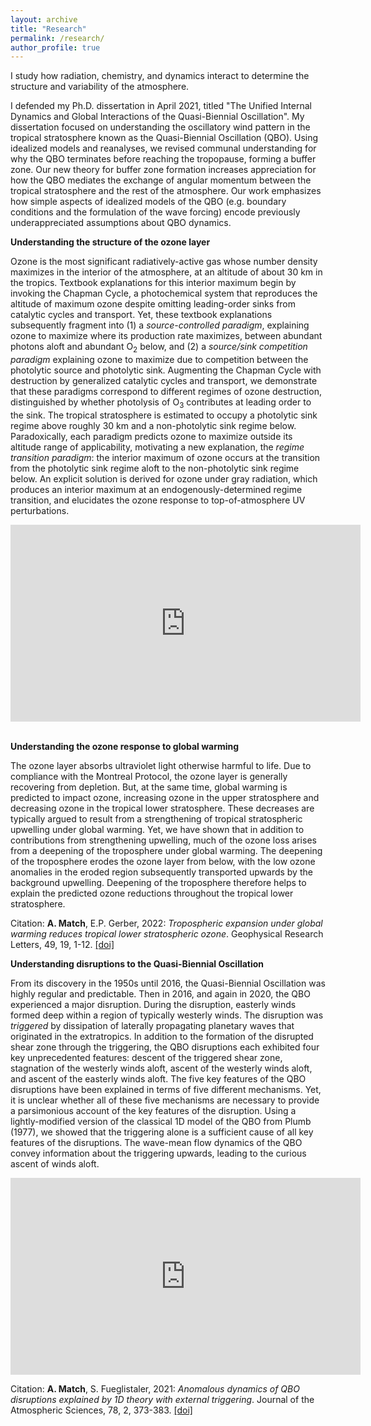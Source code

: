 ```yaml
---
layout: archive
title: "Research"
permalink: /research/
author_profile: true
---
```


I study how radiation, chemistry, and dynamics interact to determine the structure and variability of the atmosphere.

I defended my Ph.D. dissertation in April 2021, titled "The Unified Internal Dynamics and Global Interactions of the Quasi-Biennial Oscillation". My dissertation focused on understanding the oscillatory wind pattern in the tropical stratosphere known as the Quasi-Biennial Oscillation (QBO). Using idealized models and reanalyses, we revised communal understanding for why the QBO terminates before reaching the tropopause, forming a buffer zone. Our new theory for buffer zone formation increases appreciation for how the QBO mediates the exchange of angular momentum between the tropical stratosphere and the rest of the atmosphere. Our work emphasizes how simple aspects of idealized models of the QBO (e.g. boundary conditions and the formulation of the wave forcing) encode previously underappreciated assumptions about QBO dynamics.

**Understanding the structure of the ozone layer**


Ozone is the most significant radiatively-active gas whose number density maximizes in the interior of the atmosphere, at an altitude of about 30 km in the tropics. Textbook explanations for this interior maximum begin by invoking the Chapman Cycle, a photochemical system that reproduces the altitude of maximum ozone despite omitting leading-order sinks from catalytic cycles and transport. Yet, these textbook explanations subsequently fragment into (1) a *source-controlled paradigm*, explaining ozone to maximize where its production rate maximizes, between abundant photons aloft and abundant O<sub>2</sub> below, and (2) a *source/sink competition paradigm* explaining ozone to maximize due to competition between the photolytic source and photolytic sink. Augmenting the Chapman Cycle with destruction by generalized catalytic cycles and transport, we demonstrate that these paradigms correspond to different regimes of ozone destruction, distinguished by whether photolysis of O<sub>3</sub> contributes at leading order to the sink. The tropical stratosphere is estimated to occupy a photolytic sink regime above roughly 30 km and a non-photolytic sink regime below. Paradoxically, each paradigm predicts ozone to maximize outside its altitude range of applicability, motivating a new explanation, the *regime transition paradigm*: the interior maximum of ozone occurs at the transition from the photolytic sink regime aloft to the non-photolytic sink regime below. An explicit solution is derived for ozone under gray radiation, which produces an interior maximum at an endogenously-determined regime transition, and elucidates the ozone response to top-of-atmosphere UV perturbations. 

<iframe width="560" height="315" src="https://www.youtube.com/embed/kwhydxxBtnM" title="YouTube video player" frameborder="0" allow="accelerometer; autoplay; clipboard-write; encrypted-media; gyroscope; picture-in-picture" allowfullscreen></iframe>  <br> <br> 


**Understanding the ozone response to global warming**

The ozone layer absorbs ultraviolet light otherwise harmful to life. Due to compliance with the Montreal Protocol, the ozone layer is generally recovering from depletion. But, at the same time, global warming is predicted to impact ozone, increasing ozone in the upper stratosphere and decreasing ozone in the tropical lower stratosphere. These decreases are typically argued to result from a strengthening of tropical stratospheric upwelling under global warming. Yet, we have shown that in addition to contributions from strengthening upwelling, much of the ozone loss arises from a deepening of the troposphere under global warming. The deepening of the troposphere erodes the ozone layer from below, with the low ozone anomalies in the eroded region subsequently transported upwards by the background upwelling. Deepening of the troposphere therefore helps to explain the predicted ozone reductions throughout the tropical lower stratosphere.

Citation: **A. Match**, E.P. Gerber, 2022: *Tropospheric expansion under global warming reduces tropical lower stratospheric ozone*. Geophysical Research Letters, 49, 19, 1-12. [[doi]]( https://doi.org/10.1029/2022GL099463)


**Understanding disruptions to the Quasi-Biennial Oscillation**

From its discovery in the 1950s until 2016, the Quasi-Biennial Oscillation was highly regular and predictable. Then in 2016, and again in 2020, the QBO experienced a major disruption. During the disruption, easterly winds formed deep within a region of typically westerly winds. The disruption was *triggered* by dissipation of laterally propagating planetary waves that originated in the extratropics. In addition to the formation of the disrupted shear zone through the triggering, the QBO disruptions each exhibited four key unprecedented features: descent of the triggered shear zone, stagnation of the westerly winds aloft, ascent of the westerly winds aloft, and ascent of the easterly winds aloft. The five key features of the QBO disruptions have been explained in terms of five different mechanisms. Yet, it is unclear whether all of these five mechanisms are necessary to provide a parsimonious account of the key features of the disruption. Using a lightly-modified version of the classical 1D model of the QBO from Plumb (1977), we showed that the triggering alone is a sufficient cause of all key features of the disruptions. The wave-mean flow dynamics of the QBO convey information about the triggering upwards, leading to the curious ascent of winds aloft. 

<iframe width="560" height="315" src="https://www.youtube.com/embed/kwhydxxBtnM" title="YouTube video player" frameborder="0" allow="accelerometer; autoplay; clipboard-write; encrypted-media; gyroscope; picture-in-picture" allowfullscreen></iframe>


Citation: **A. Match**, S. Fueglistaler, 2021: *Anomalous dynamics of QBO disruptions explained by 1D theory with external triggering*. Journal of the Atmospheric Sciences, 78, 2, 373-383. [[doi]](https://journals.ametsoc.org/view/journals/atsc/78/2/jas-d-20-0172.1.xml?tab_body=abstract-display)





